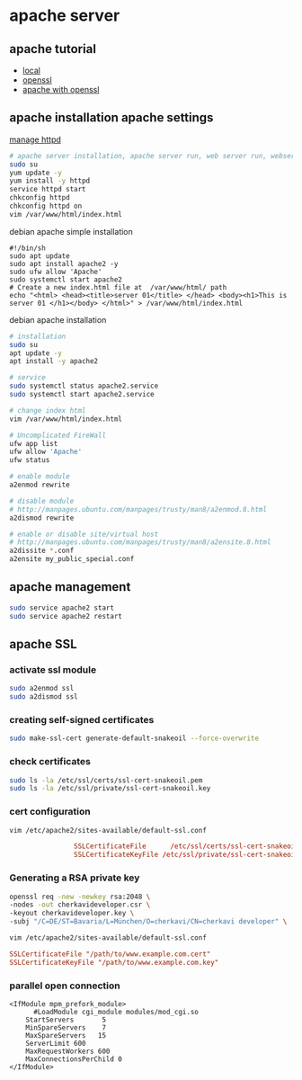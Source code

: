 # apache server

## apache tutorial
* [local](file:///usr/share/doc/apache2/README.Debian.gz)
* [openssl](https://www.digicert.com/easy-csr/openssl.htm)
* [apache with openssl](https://www.digicert.com/kb/csr-ssl-installation/ubuntu-server-with-apache2-openssl.htm)


## apache installation apache settings
[manage httpd](https://httpd.apache.org/docs/current/stopping.html)
```sh
# apache server installation, apache server run, web server run, webserver start
sudo su
yum update -y
yum install -y httpd
service httpd start
chkconfig httpd
chkconfig httpd on
vim /var/www/html/index.html
```

debian apache simple installation
```
#!/bin/sh
sudo apt update
sudo apt install apache2 -y
sudo ufw allow 'Apache'
sudo systemctl start apache2
# Create a new index.html file at  /var/www/html/ path
echo "<html> <head><title>server 01</title> </head> <body><h1>This is server 01 </h1></body> </html>" > /var/www/html/index.html
```

debian apache installation
```sh
# installation
sudo su
apt update -y
apt install -y apache2

# service 
sudo systemctl status apache2.service
sudo systemctl start apache2.service

# change index html
vim /var/www/html/index.html

# Uncomplicated FireWall
ufw app list
ufw allow 'Apache'
ufw status

# enable module
a2enmod rewrite

# disable module
# http://manpages.ubuntu.com/manpages/trusty/man8/a2enmod.8.html
a2dismod rewrite

# enable or disable site/virtual host
# http://manpages.ubuntu.com/manpages/trusty/man8/a2ensite.8.html
a2dissite *.conf
a2ensite my_public_special.conf
```

## apache management
```sh
sudo service apache2 start
sudo service apache2 restart
```

## apache SSL
### activate ssl module
```sh
sudo a2enmod ssl
sudo a2dismod ssl
```

### creating self-signed certificates
```sh
sudo make-ssl-cert generate-default-snakeoil --force-overwrite
```

### check certificates
```sh
sudo ls -la /etc/ssl/certs/ssl-cert-snakeoil.pem
sudo ls -la /etc/ssl/private/ssl-cert-snakeoil.key
```

### cert configuration
```sh
vim /etc/apache2/sites-available/default-ssl.conf
```
```conf
                SSLCertificateFile      /etc/ssl/certs/ssl-cert-snakeoil.pem
                SSLCertificateKeyFile /etc/ssl/private/ssl-cert-snakeoil.key
```

### Generating a RSA private key
```bash
openssl req -new -newkey rsa:2048 \
-nodes -out cherkavideveloper.csr \
-keyout cherkavideveloper.key \
-subj "/C=DE/ST=Bavaria/L=München/O=cherkavi/CN=cherkavi developer" \
```
```sh
vim /etc/apache2/sites-available/default-ssl.conf
```
```conf
SSLCertificateFile "/path/to/www.example.com.cert"
SSLCertificateKeyFile "/path/to/www.example.com.key"
```

### parallel open connection
```
<IfModule mpm_prefork_module>
	  #LoadModule cgi_module modules/mod_cgi.so
    StartServers       5
    MinSpareServers    7
    MaxSpareServers   15
    ServerLimit 600
    MaxRequestWorkers 600
    MaxConnectionsPerChild 0
</IfModule>
```
